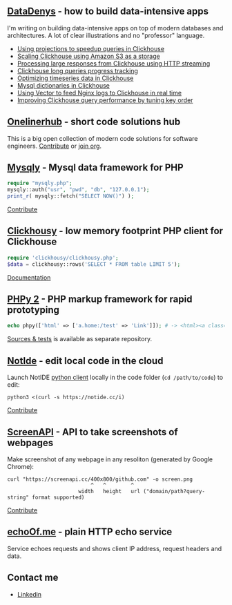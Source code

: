 ## [DataDenys](https://medium.com/datadenys) - how to build data-intensive apps
I'm writing on building data-intensive apps on top of modern databases and architectures. A lot of clear illustrations and no "professor" language.

- [Using projections to speedup queries in Clickhouse](https://medium.com/datadenys/using-projections-to-speedup-queries-in-clickhouse-cd58e393b1cd)
- [Scaling Clickhouse using Amazon S3 as a storage](https://medium.com/datadenys/scaling-clickhouse-using-amazon-s3-as-a-storage-94a9b9f2e6c7)
- [Processing large responses from Clickhouse using HTTP streaming](https://medium.com/datadenys/processing-large-responses-from-clickhouse-using-http-streaming-php-example-63639cf7614)
- [Clickhouse long queries progress tracking](https://medium.com/datadenys/clickhouse-long-queries-progress-tracking-65fc34ac050a)
- [Optimizing timeseries data in Clickhouse](https://medium.com/datadenys/optimizing-timeseries-data-in-clickhouse-c6518a9d6da0)
- [Mysql dictionaries in Clickhouse](https://medium.com/datadenys/using-mysql-table-as-dictionary-in-clickhouse-to-enrich-data-96d59fc3d556)
- [Using Vector to feed Nginx logs to Clickhouse in real time](https://medium.com/datadenys/using-vector-to-feed-nginx-logs-to-clickhouse-in-real-time-197745d9e88b)
- [Improving Clickhouse query performance by tuning key order](https://medium.com/datadenys/improving-clickhouse-query-performance-tuning-key-order-f406db7cfeb9)

## [Onelinerhub](https://onelinerhub.com/) - short code solutions hub
This is a big open collection of modern code solutions for software engineers.
[Contribute](https://github.com/Onelinerhub/onelinerhub) or [join org](https://github.com/Onelinerhub).

## [Mysqly](https://mysqly.com/) - Mysql data framework for PHP

```php
require "mysqly.php";
mysqly::auth("usr", "pwd", "db", "127.0.0.1");
print_r( mysqly::fetch("SELECT NOW()") );
```

[Contribute](https://github.com/mrcrypster/mysqly)

## [Clickhousy](https://github.com/mrcrypster/clickhousy) - low memory footprint PHP client for Clickhouse

```php
require 'clickhousy/clickhousy.php';
$data = clickhousy::rows('SELECT * FROM table LIMIT 5');
```

[Documentation](https://github.com/mrcrypster/clickhousy)


## [PHPy 2](https://github.com/mrcrypster/phpy) - PHP markup framework for rapid prototyping

```php
echo phpy(['html' => ['a.home:/test' => 'Link']]); # -> <html><a class="home" href="/test">Link</a></html>
```
[Sources & tests](https://github.com/mrcrypster/phpy-src) is available as separate repository.

## [NotIde](https://notide.cc/) - edit local code in the cloud

Launch NotIDE [python client](https://github.com/mrcrypster/notide/blob/main/notide.py) locally in the code folder (`cd /path/to/code`) to edit:
```
python3 <(curl -s https://notide.cc/i)
```

[Contribute](https://github.com/mrcrypster/notide)

## [ScreenAPI](https://screenapi.cc/) - API to take screenshots of webpages

Make screenshot of any webpage in any resoliton (generated by Google Chrome):
```
curl "https://screenapi.cc/400x800/github.com" -o screen.png
                           ^   ^        ^
                       width   height   url ("domain/path?query-string" format supported)
```
[Contribute](https://github.com/mrcrypster/screenapi)

## [echoOf.me](https://echoof.me/) - plain HTTP echo service
Service echoes requests and shows client IP address, request headers and data.

## Contact me
- [Linkedin](https://www.linkedin.com/in/golotiuk/)
